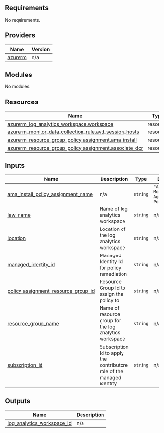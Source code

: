 <!-- BEGIN_TF_DOCS -->
## Requirements

No requirements.

## Providers

| Name | Version |
|------|---------|
| <a name="provider_azurerm"></a> [azurerm](#provider\_azurerm) | n/a |

## Modules

No modules.

## Resources

| Name | Type |
|------|------|
| [azurerm_log_analytics_workspace.workspace](https://registry.terraform.io/providers/hashicorp/azurerm/latest/docs/resources/log_analytics_workspace) | resource |
| [azurerm_monitor_data_collection_rule.avd_session_hosts](https://registry.terraform.io/providers/hashicorp/azurerm/latest/docs/resources/monitor_data_collection_rule) | resource |
| [azurerm_resource_group_policy_assignment.ama_install](https://registry.terraform.io/providers/hashicorp/azurerm/latest/docs/resources/resource_group_policy_assignment) | resource |
| [azurerm_resource_group_policy_assignment.associate_dcr](https://registry.terraform.io/providers/hashicorp/azurerm/latest/docs/resources/resource_group_policy_assignment) | resource |

## Inputs

| Name | Description | Type | Default | Required |
|------|-------------|------|---------|:--------:|
| <a name="input_ama_install_policy_assignment_name"></a> [ama\_install\_policy\_assignment\_name](#input\_ama\_install\_policy\_assignment\_name) | n/a | `string` | `"Azure Monitoring Agent Policy"` | no |
| <a name="input_law_name"></a> [law\_name](#input\_law\_name) | Name of log analytics workspace | `string` | n/a | yes |
| <a name="input_location"></a> [location](#input\_location) | Location of the log analytics workspace | `string` | n/a | yes |
| <a name="input_managed_identity_id"></a> [managed\_identity\_id](#input\_managed\_identity\_id) | Managed Identity Id for policy remediation | `string` | n/a | yes |
| <a name="input_policy_assignment_resource_group_id"></a> [policy\_assignment\_resource\_group\_id](#input\_policy\_assignment\_resource\_group\_id) | Resource Group Id to assign the policy to | `string` | n/a | yes |
| <a name="input_resource_group_name"></a> [resource\_group\_name](#input\_resource\_group\_name) | Name of resource group for the log analytics workspace | `string` | n/a | yes |
| <a name="input_subscription_id"></a> [subscription\_id](#input\_subscription\_id) | Subscription Id to apply the contributore role of the managed identity | `string` | n/a | yes |

## Outputs

| Name | Description |
|------|-------------|
| <a name="output_log_analytics_workspace_id"></a> [log\_analytics\_workspace\_id](#output\_log\_analytics\_workspace\_id) | n/a |
<!-- END_TF_DOCS -->